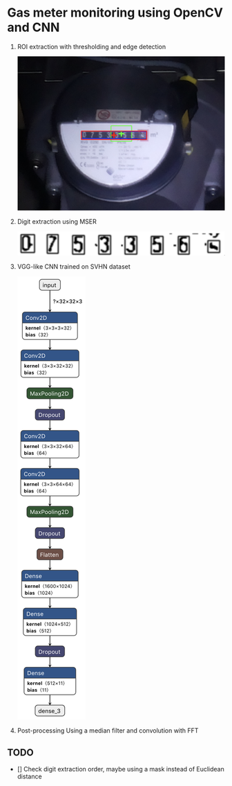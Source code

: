 # Gas meter monitoring using OpenCV and CNN

1. ROI extraction with thresholding and edge detection

	![ROI extraction](/doc/roi.png)
	
1. Digit extraction using MSER 

	![Digit extraction](/doc/digits.png)

1. VGG-like CNN trained on SVHN dataset

	![Model](/doc/model.png)

1. Post-processing
	Using a median filter and convolution with FFT

## TODO

- [] Check digit extraction order, maybe using a mask instead of Euclidean distance